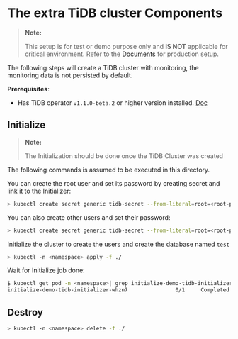 # The extra TiDB cluster Components

> **Note:**
>
> This setup is for test or demo purpose only and **IS NOT** applicable for critical environment. Refer to the [Documents](https://pingcap.com/docs/stable/tidb-in-kubernetes/deploy/prerequisites/) for production setup.


The following steps will create a TiDB cluster with monitoring, the monitoring data is not persisted by default.

**Prerequisites**: 
- Has TiDB operator `v1.1.0-beta.2` or higher version installed. [Doc](https://pingcap.com/docs/stable/tidb-in-kubernetes/deploy/tidb-operator/)
  
  
## Initialize


> **Note:**
>
> The Initialization should be done once the TiDB Cluster was created 

The following commands is assumed to be executed in this directory.

You can create the root user and set its password by creating secret and link it to the Initializer:

```bash
> kubectl create secret generic tidb-secret --from-literal=root=<root-password> --namespace=<namespace>
```

You can also create other users and set their password:
```bash
> kubectl create secret generic tidb-secret --from-literal=root=<root-password> --from-literal=developer=<developer-passowrd> --namespace=<namespace>
```

Initialize the cluster to create the users and create the database named `test`

```bash
> kubectl -n <namespace> apply -f ./
```

Wait for Initialize job done:
```bash
$ kubectl get pod -n <namespace>| grep initialize-demo-tidb-initializer
initialize-demo-tidb-initializer-whzn7               0/1     Completed   0          57s
```

## Destroy

```bash
> kubectl -n <namespace> delete -f ./
```
